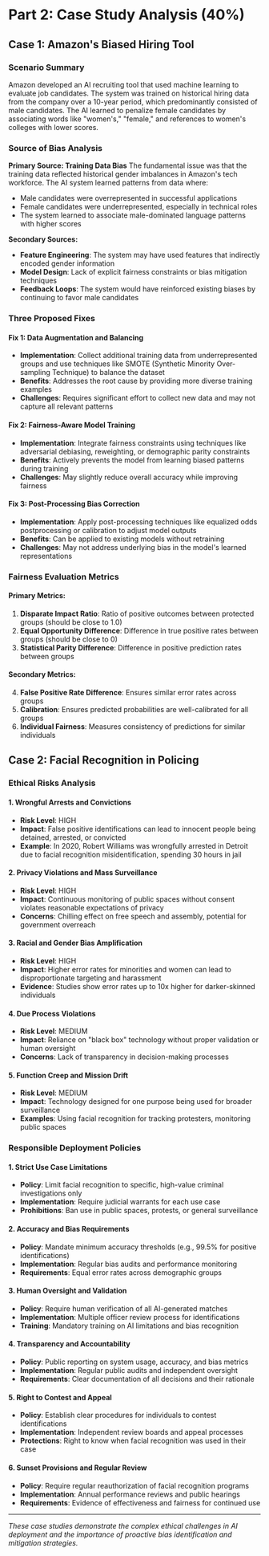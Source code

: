 # Part 2: Case Study Analysis (40%)

## Case 1: Amazon's Biased Hiring Tool

### Scenario Summary
Amazon developed an AI recruiting tool that used machine learning to evaluate job candidates. The system was trained on historical hiring data from the company over a 10-year period, which predominantly consisted of male candidates. The AI learned to penalize female candidates by associating words like "women's," "female," and references to women's colleges with lower scores.

### Source of Bias Analysis

**Primary Source: Training Data Bias**
The fundamental issue was that the training data reflected historical gender imbalances in Amazon's tech workforce. The AI system learned patterns from data where:
- Male candidates were overrepresented in successful applications
- Female candidates were underrepresented, especially in technical roles
- The system learned to associate male-dominated language patterns with higher scores

**Secondary Sources:**
- **Feature Engineering**: The system may have used features that indirectly encoded gender information
- **Model Design**: Lack of explicit fairness constraints or bias mitigation techniques
- **Feedback Loops**: The system would have reinforced existing biases by continuing to favor male candidates

### Three Proposed Fixes

#### Fix 1: Data Augmentation and Balancing
- **Implementation**: Collect additional training data from underrepresented groups and use techniques like SMOTE (Synthetic Minority Over-sampling Technique) to balance the dataset
- **Benefits**: Addresses the root cause by providing more diverse training examples
- **Challenges**: Requires significant effort to collect new data and may not capture all relevant patterns

#### Fix 2: Fairness-Aware Model Training
- **Implementation**: Integrate fairness constraints using techniques like adversarial debiasing, reweighting, or demographic parity constraints
- **Benefits**: Actively prevents the model from learning biased patterns during training
- **Challenges**: May slightly reduce overall accuracy while improving fairness

#### Fix 3: Post-Processing Bias Correction
- **Implementation**: Apply post-processing techniques like equalized odds postprocessing or calibration to adjust model outputs
- **Benefits**: Can be applied to existing models without retraining
- **Challenges**: May not address underlying bias in the model's learned representations

### Fairness Evaluation Metrics

#### Primary Metrics:
1. **Disparate Impact Ratio**: Ratio of positive outcomes between protected groups (should be close to 1.0)
2. **Equal Opportunity Difference**: Difference in true positive rates between groups (should be close to 0)
3. **Statistical Parity Difference**: Difference in positive prediction rates between groups

#### Secondary Metrics:
4. **False Positive Rate Difference**: Ensures similar error rates across groups
5. **Calibration**: Ensures predicted probabilities are well-calibrated for all groups
6. **Individual Fairness**: Measures consistency of predictions for similar individuals

## Case 2: Facial Recognition in Policing

### Ethical Risks Analysis

#### 1. Wrongful Arrests and Convictions
- **Risk Level**: HIGH
- **Impact**: False positive identifications can lead to innocent people being detained, arrested, or convicted
- **Example**: In 2020, Robert Williams was wrongfully arrested in Detroit due to facial recognition misidentification, spending 30 hours in jail

#### 2. Privacy Violations and Mass Surveillance
- **Risk Level**: HIGH
- **Impact**: Continuous monitoring of public spaces without consent violates reasonable expectations of privacy
- **Concerns**: Chilling effect on free speech and assembly, potential for government overreach

#### 3. Racial and Gender Bias Amplification
- **Risk Level**: HIGH
- **Impact**: Higher error rates for minorities and women can lead to disproportionate targeting and harassment
- **Evidence**: Studies show error rates up to 10x higher for darker-skinned individuals

#### 4. Due Process Violations
- **Risk Level**: MEDIUM
- **Impact**: Reliance on "black box" technology without proper validation or human oversight
- **Concerns**: Lack of transparency in decision-making processes

#### 5. Function Creep and Mission Drift
- **Risk Level**: MEDIUM
- **Impact**: Technology designed for one purpose being used for broader surveillance
- **Examples**: Using facial recognition for tracking protesters, monitoring public spaces

### Responsible Deployment Policies

#### 1. Strict Use Case Limitations
- **Policy**: Limit facial recognition to specific, high-value criminal investigations only
- **Implementation**: Require judicial warrants for each use case
- **Prohibitions**: Ban use in public spaces, protests, or general surveillance

#### 2. Accuracy and Bias Requirements
- **Policy**: Mandate minimum accuracy thresholds (e.g., 99.5% for positive identifications)
- **Implementation**: Regular bias audits and performance monitoring
- **Requirements**: Equal error rates across demographic groups

#### 3. Human Oversight and Validation
- **Policy**: Require human verification of all AI-generated matches
- **Implementation**: Multiple officer review process for identifications
- **Training**: Mandatory training on AI limitations and bias recognition

#### 4. Transparency and Accountability
- **Policy**: Public reporting on system usage, accuracy, and bias metrics
- **Implementation**: Regular public audits and independent oversight
- **Requirements**: Clear documentation of all decisions and their rationale

#### 5. Right to Contest and Appeal
- **Policy**: Establish clear procedures for individuals to contest identifications
- **Implementation**: Independent review boards and appeal processes
- **Protections**: Right to know when facial recognition was used in their case

#### 6. Sunset Provisions and Regular Review
- **Policy**: Require regular reauthorization of facial recognition programs
- **Implementation**: Annual performance reviews and public hearings
- **Requirements**: Evidence of effectiveness and fairness for continued use

---

*These case studies demonstrate the complex ethical challenges in AI deployment and the importance of proactive bias identification and mitigation strategies.*
